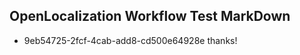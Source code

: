 ## OpenLocalization Workflow Test MarkDown
* 9eb54725-2fcf-4cab-add8-cd500e64928e thanks!

<!--HONumber=Jul16_HO3-->


